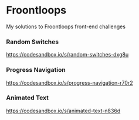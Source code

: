 # Froontloops
My solutions to Froontloops front-end challenges

### Random Switches
https://codesandbox.io/s/random-switches-dxg8u

### Progress Navigation
https://codesandbox.io/s/progress-navigation-r70r2

### Animated Text
https://codesandbox.io/s/animated-text-n836d
